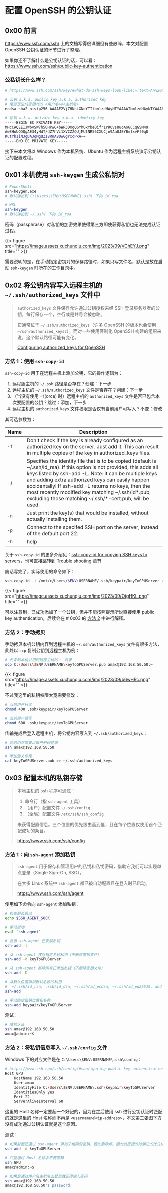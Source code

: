 # 配置 OpenSSH 的公钥认证


## 0x00 前言

 https://www.ssh.com/ssh/ 上的文档写得很详细但有些散碎，本文对配置 OpenSSH 公钥认证的环节进行了整理。

如果你还不了解什么是公钥认证的话，可以看： https://www.ssh.com/ssh/public-key-authentication

### 公私钥长什么样？

```bash
# https://www.ssh.com/ssh/key/#what-do-ssh-keys-look-like:~:text=An%20authorized%20key%20can%20look%20like%20this%3A

# 公钥 a.k.a. public key a.k.a. authorized key
# 尾部是生成密钥对的 <用户名>@<主机名>
ecdsa-sha2-nistp256 AAAAE2VjZHNhLXNoYTItbmlzdHAyNTYAAAAIbmlzdHAyNTYAAABBBN+Mh3U/3We4VYtV1QmWUFIzFLTUeegl1Ao5/QGtCRGAZn8bxX9KlCrrWISIjSYAwCajIEGSPEZwPNMBoK8XD8Q= ylo@klar

# 私钥 a.k.a. private key a.k.a. identity key
-----BEGIN EC PRIVATE KEY-----
MHcCAQEEIJWbvSW7h50HPwG+bWR3DXgQ6YhOxYbe0ifr1rRUvsUuoAoGCCqGSM49
AwEHoUQDQgAE34yHdT/dZ7hVi1XVCZZQUjMUtNR56CXUCjn9Aa0JEYBmfxvFf0qU
KutYhIiNJgDAJqMgQZI8RnA80wGgrxcPxA==
-----END EC PRIVATE KEY-----
```

接下来本文将以 Windows 作为本机系统、Ubuntu 作为远程主机系统演示公钥认证的配置过程。

## 0x01 本机使用 `ssh-keygen` 生成公私钥对

```bash
# PowerShell
ssh-keygen.exe
# 默认输出到 C:\Users\$ENV:USERNAME\.ssh\ 下的 id_rsa

# WSL
ssh-keygen
# 默认输出到 ~/.ssh/ 下的 id_rsa
```

密码（passphrase）对私钥的加密效果使得第三方即使获得私钥也无法完成认证过程。

{{< figure src="https://image.assets.xuchunqiu.com/img/2023/09/VChEYJ.png" title="" >}}

需要说明的是，在手动指定密钥对的保存路径时，如果只写文件名，默认是放在启动 `ssh-keygen` 时所在的工作目录中。

## 0x02 将公钥内容写入远程主机的 `~/.ssh/authorized_keys` 文件中

> `authorized_keys` 文件保存允许通过公钥授权来经 SSH 登录服务器者的公钥，每行保存一个，空行或是井号会被忽略。
>
> 它通常位于 `~/.ssh/authorized_keys`（许多 OpenSSH 的版本也会使用 `~/ssh/authorized_keys2`），而对一些使用客制化 OpenSSH 构建的组织来说，这个默认路径可能有变化。
> 
> [Configuring authorized_keys for OpenSSH](https://www.ssh.com/ssh/authorized_keys/openssh)

### 方法 1：使用 `ssh-copy-id`

`ssh-copy-id` 用于在远程主机上添加公钥，它的操作逻辑为：

1. 远程服主机的 `~/.ssh` 路径是否存在？创建：下一步
2. 远程主机的 `~/.ssh/authorized_keys` 文件是否存在？创建：下一步
3. （当没有使用 `-f`(orce) 时）远程主机的 `authorized_keys` 文件是否已包含本次要配置的公钥？跳过：添加，下一步
4. 远程主机的 `authorized_keys` 文件权限是否仅有当前用户可写入？不变：修改

其可选参数为：

| Name            | Description                                                            |
|-----------------|------------------------------------------------------------------------|
| `-f`              | Don't check if the key is already configured as an authorized key on the server. Just add it. This can result in multiple copies of the key in authorized_keys files.                                         |
| `-i`              | Specifies the identity file that is to be copied (default is ~/.ssh/id_rsa). If this option is not provided, this adds all keys listed by ssh-add -L. Note: it can be multiple keys and adding extra authorized keys can easily happen accidentally! If ssh-add -L returns no keys, then the most recently modified key matching ~/.ssh/id*.pub, excluding those matching ~/.ssh/*-cert.pub, will be used.               |
| `-n`              | Just print the key(s) that would be installed, without actually installing them.                                                   |
| `-p`              | Connect to the specifed SSH port on the server, instead of the default port 22.                                                     |
| `-h`              | help               |

关于 `ssh-copy-id` 的更多介绍见：[ssh-copy-id for copying SSH keys to servers](https://www.ssh.com/ssh/copy-id)，也可直接跳转到 [Trouble shooting](https://www.ssh.com/ssh/copy-id#troubleshooting:~:text=key.-,Troubleshooting) 章节

废话写完了，实际使用的命令如下：

```bash
ssh-copy-id -i /mnt/c/Users/$ENV:USERNAME/.ssh/keypair/keyToGPUServer amax@192.168.50.50
```

{{< figure src="https://image.assets.xuchunqiu.com/img/2023/09/OtgHKL.png" title="" >}}

可以注意到，已成功添加了一个公钥，但并不能按照提示所说直接使用 public key authentication，后续会在 # 0x03 的 [方法 2](#%E6%96%B9%E6%B3%95-2%E5%B0%86%E7%A7%81%E9%92%A5%E4%BF%A1%E6%81%AF%E5%86%99%E5%85%A5-sshconfig-%E6%96%87%E4%BB%B6) 中进行解释。

### 方法 2：手动拷贝

手动拷贝本机公钥内容到远程主机的 `~/.ssh/authorized_keys` 文件有很多方法，此处以 `scp` 复制公钥到远程主机为例：

```bash
# 先复制本机公钥到远程主机的 ~ 目录
scp C:\Users\$ENV:USERNAME\keyToGPUServer.pub amax@192.168.50.50:~
```

{{< figure src="https://image.assets.xuchunqiu.com/img/2023/09/b6wHRc.png" title="" >}}

不过我这里的私钥权限太宽需要修改：

```bash
# 当前用户只读
chmod 400 .ssh/keypair/keyToGPUServer

# 当前用户读写
chmod 600 .ssh/keypair/keyToGPUServer
```

传输完成后登入远程主机，将公钥内容写入到 `~/.ssh/authorized_keys`：

```bash
# 此时仍然需要以账户密码登录
ssh amax@192.168.50.50

# 添加到文件尾
cat keyToGPUServer.pub >> ~/.ssh/authorized_keys
```

## 0x03 配置本机的私钥存储

> 本地主机的 ssh 程序可通过：
> 1. 命令行（指 `ssh-agent` 工具）
> 2. （用户）配置文件 `~/.ssh/config`
> 3. （全局）配置文件 `/etc/ssh/ssh_config`
> 
> 来获得配置信息。三个位置的优先级由高到低，且在每个位置仅使用首个匹配成功的条目。
> 
> https://www.ssh.com/ssh/config

### 方法 1：向 `ssh-agent` 添加私钥

> `ssh-agent` 用于保存和管理用户的私钥和私钥密码，借助它我们可以实现单点登录（Single Sign-On, SSO）。
> 
> 在大多 Linux 系统中 `ssh-agent` 都已被自动配置且在登入时已启动。
> 
> https://www.ssh.com/ssh/agent

使用如下命令向 `ssh-agent` 添加私钥：

```bash
# 检查是否启动
echo $SSH_AGENT_SOCK

# 手动启动
eval `ssh-agent`

# 显示 ssh-agent 已安装私钥
ssh-add -l

# 从 ssh-agent 移除指定名称私钥（不删除密钥文件）
ssh-add -d keyToGPUServer

# 从 ssh-agent 移除所有已添加私钥（不删除密钥文件）
ssh-add -D

# 从默认位置添加默认名称的私钥
#  ~/.ssh/id_rsa, .ssh/id_dsa, ~/.ssh/id_ecdsa, ~/.ssh/id_ed25519, and ~/.ssh/identity
ssh-add

# 手动指定私钥位置和名称
ssh-add keypair/keyToGPUServer
```

测试：

```bash
# 成功认证
ssh amax@192.168.50.50
amax@admin:~$
```

### 方法 2：将私钥信息写入 `~/.ssh/config` 文件

Windows 下的对应文件是在 `C:\Users\$ENV:USERNAME\.ssh\config`：

```bash
# https://www.ssh.com/ssh/config/#configuring-public-key-authentication
Host GPU
    HostName 192.168.50.50
    User amax
    IdentityFile C:\Users\$ENV:USERNAME\.ssh\keypair\keyToGPUServer
    IdentitiesOnly yes
    Port 22
    ServerAliveInterval 60
```

这里的 Host 名称一定要起一个好记的，因为在之后使用 ssh 进行公钥认证时匹配的就是这里的 Host 名称而不再是 `<username>@<ip-address>`，本文第二张图下方没有成功通过公钥认证就是这个原因。

测试：

```bash
# 如果前面还通过 ssh-agent 添加了相同的密钥，要先删除掉。因为找密钥的时候它的优先级更高
ssh-add -d keyToGPUServer

# 只能通过 Host 名称才不要密码
ssh GPU
amax@admin:~$

# 如果是通过用户名主机名去登录就还得输入密码
ssh amax@192.168.50.50
amax@192.168.50.50's password:
```
